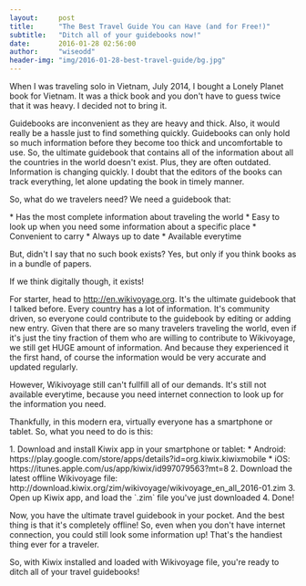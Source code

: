 ```yaml
---
layout:     post
title:      "The Best Travel Guide You can Have (and for Free!)"
subtitle:   "Ditch all of your guidebooks now!"
date:       2016-01-28 02:56:00
author:     "wiseodd"
header-img: "img/2016-01-28-best-travel-guide/bg.jpg"
---
```


When I was traveling solo in Vietnam, July 2014, I bought a Lonely Planet book for Vietnam. It was a thick book and you don't have to guess twice that it was heavy. I decided not to bring it.

Guidebooks are inconvenient as they are heavy and thick. Also, it would really be a hassle just to find something quickly. Guidebooks can only hold so much information before they become too thick and uncomfortable to use. So, the ultimate guidebook that contains all of the information about all the countries in the world doesn't exist. Plus, they are often outdated. Information is changing quickly. I doubt that the editors of the books can track everything, let alone updating the book in timely manner.

So, what do we travelers need? We need a guidebook that:

<p></p>
* Has the most complete information about traveling the world
* Easy to look up when you need some information about a specific place
* Convenient to carry
* Always up to date
* Available everytime
<p></p>

But, didn't I say that no such book exists? Yes, but only if you think books as in a bundle of papers.

If we think digitally though, it exists!

For starter, head to http://en.wikivoyage.org. It's the ultimate guidebook that I talked before. Every country has a lot of information. It's community driven, so everyone could contribute to the guidebook by editing or adding new entry. Given that there are so many travelers traveling the world, even if it's just the tiny fraction of them who are willing to contribute to Wikivoyage, we still get HUGE amount of information. And because they experienced it the first hand, of course the information would be very accurate and updated regularly.

However, Wikivoyage still can't fullfill all of our demands. It's still not available everytime, because you need internet connection to look up for the information you need.

Thankfully, in this modern era, virtually everyone has a smartphone or tablet. So, what you need to do is this:

<p></p>
1. Download and install Kiwix app in your smartphone or tablet:
    * Android: https://play.google.com/store/apps/details?id=org.kiwix.kiwixmobile
    * iOS: https://itunes.apple.com/us/app/kiwix/id997079563?mt=8
2. Download the latest offline Wikivoyage file: http://download.kiwix.org/zim/wikivoyage/wikivoyage_en_all_2016-01.zim
3. Open up Kiwix app, and load the `.zim` file you've just downloaded
4. Done!
<p></p>

Now, you have the ultimate travel guidebook in your pocket. And the best thing is that it's completely offline! So, even when you don't have internet connection, you could still look some information up! That's the handiest thing ever for a traveler. 

So, with Kiwix installed and loaded with Wikivoyage file, you're ready to ditch all of your travel guidebooks!
